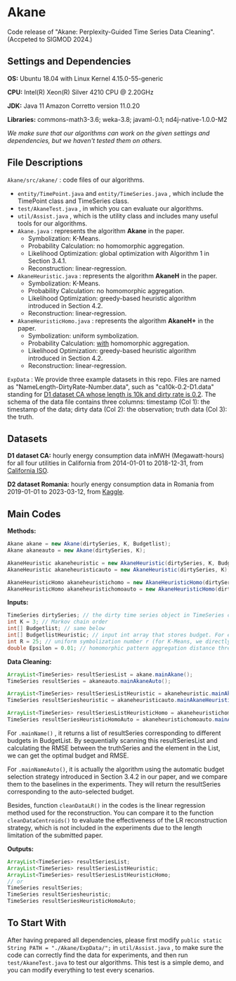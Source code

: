 # Akane

Code release of "Akane: Perplexity-Guided Time Series Data Cleaning". (Accpeted to SIGMOD 2024.)

## Settings and Dependencies

**OS:** Ubuntu 18.04 with Linux Kernel 4.15.0-55-generic

**CPU:** Intel(R) Xeon(R) Silver 4210 CPU @ 2.20GHz

**JDK:** Java 11 Amazon Corretto version 11.0.20

**Libraries:** commons-math3-3.6; weka-3.8; javaml-0.1; nd4j-native-1.0.0-M2

*We make sure that our algorithms can work on the given settings and dependencies, but we haven't tested them on others.*

## File Descriptions

`Akane/src/akane/` : code files of our algorithms.

- `entity/TimePoint.java` and `entity/TimeSeries.java` , which include the TimePoint class and TimeSeries class. 
- `test/AkaneTest.java` , in which you can evaluate our algorithms.
- `util/Assist.java` , which is the utility class and includes many useful tools for our algorithms.
- `Akane.java` : represents the algorithm **Akane** in the paper.
  - Symbolization: K-Means.
  - Probability Calculation: no homomorphic aggregation.
  - Likelihood Optimization: global optimization with Algorithm 1 in Section 3.4.1.
  - Reconstruction: linear-regression.
- `AkaneHeuristic.java` : represents the algorithm **AkaneH** in the paper.
  - Symbolization: K-Means.
  - Probability Calculation: no homomorphic aggregation.
  - Likelihood Optimization: greedy-based heuristic algorithm introduced in Section 4.2.
  - Reconstruction: linear-regression.
- `AkaneHeuristicHomo.java` : represents the algorithm **AkaneH+** in the paper.
  - Symbolization: uniform symbolization.
  - Probability Calculation: <u>with</u> homomorphic aggregation.
  - Likelihood Optimization: greedy-based heuristic algorithm introduced in Section 4.2.
  - Reconstruction: linear-regression.

`ExpData` : We provide three example datasets in this repo. Files are named as "NameLength-DirtyRate-Number.data", such as "ca10k-0.2-D1.data" standing for <u>D1 dataset CA whose length is 10k and dirty rate is 0.2</u>. The schema of the data file contains three columns: timestamp (Col 1): the timestamp of the data; dirty data (Col 2): the observation; truth data (Col 3): the truth.

## Datasets

**D1 dataset CA:** hourly energy consumption data inMWH (Megawatt-hours) for all four utilities in California from 2014-01-01 to 2018-12-31, from [California ISO](http://www.caiso.com/planning/Pages/ReliabilityRequirements/Default.aspx).

**D2 dataset Romania:** hourly energy consumption data in Romania from 2019-01-01 to 2023-03-12, from [Kaggle](https://www.kaggle.com/datasets/stefancomanita/hourly-electricity-consumption-and-production).

## Main Codes

**Methods:**

```java
Akane akane = new Akane(dirtySeries, K, Budgetlist);
Akane akaneauto = new Akane(dirtySeries, K);
```

```java
AkaneHeuristic akaneheuristic = new AkaneHeuristic(dirtySeries, K, BudgetlistHeuristic);
AkaneHeuristic akaneheuristicauto = new AkaneHeuristic(dirtySeries, K);
```

```java
AkaneHeuristicHomo akaneheuristichomo = new AkaneHeuristicHomo(dirtySeries, R, K, BudgetlistHeuristic, Epsilon);
AkaneHeuristicHomo akaneheuristichomoauto = new AkaneHeuristicHomo(dirtySeries, R, K, Epsilon);
```

**Inputs:**

```java
TimeSeries dirtySeries; // the dirty time series object in TimeSeries class
int K = 3; // Markov chain order
int[] Budgetlist; // same below
int[] BudgetlistHeuristic; // input int array that stores budget. For example, if this array is [10, 20], the algorithm will calculate and return two resultSeries respectively under budget 10 and 20 in the resultSeriesList. This can help use find the optimal result.
int R = 25; // uniform symbolization number r (for K-Means, we directly calculate r in the algorithm using DBI)
double Epsilon = 0.01; // homomorphic pattern aggregation distance threshold. Here the Epsilon is actually half of the value introduced in the paper. We use this value to initial homomorphic set, while in the paper we use Epsilon/2. So the predefined Epsilon = 0.02 in the paper equals to Epsilon = 0.01 here.
```

**Data Cleaning:**

```java
ArrayList<TimeSeries> resultSeriesList = akane.mainAkane();
TimeSeries resultSeries = akaneauto.mainAkaneAuto();
```

```java
ArrayList<TimeSeries> resultSeriesListHeuristic = akaneheuristic.mainAkaneHeuristic();
TimeSeries resultSeriesheuristic = akaneheuristicauto.mainAkaneHeuristicAuto();
```

```java
ArrayList<TimeSeries> resultSeriesListHeuristicHomo = akaneheuristichomo.mainAkaneHeuristicHomo();
TimeSeries resultSeriesHeuristicHomoAuto = akaneheuristichomoauto.mainAkaneHeuristicHomoAuto();
```

For `.mainName()` , it returns a list of resultSeries corresponding to different budgets in BudgetList. By sequentially scanning this resultSeriesList and calculating the RMSE between the truthSeries and the element in the List, we can get the optimal budget and RMSE.

For `.mainNameAuto()`, it is actually the algorithm using the automatic budget selection strategy introduced in Section 3.4.2 in our paper, and we compare them to the baselines in the experiments. They will return the resultSeries corresponding to the auto-selected budget.

Besides, function `cleanDataLR()` in the codes is the linear regression method used for the reconstruction. You can compare it to the function `cleanDataCentroids()` to evaluate the effectiveness of the LR reconstruction strategy, which is not included in the experiments due to the length limitation of the submitted paper. 

**Outputs:**

```java
ArrayList<TimeSeries> resultSeriesList;
ArrayList<TimeSeries> resultSeriesListHeuristic;
ArrayList<TimeSeries> resultSeriesListHeuristicHomo;
// or
TimeSeries resultSeries;
TimeSeries resultSeriesheuristic;
TimeSeries resultSeriesHeuristicHomoAuto;
```

## To Start With

After having prepared all dependencies, please first modify `public static String PATH = "./Akane/ExpData/";` in `util/Assist.java` , to make sure the code can correctly find the data for experiments, and then run `test/AkaneTest.java` to test our algorithms. This test is a simple demo, and you can modify everything to test every scenarios.